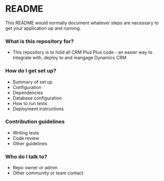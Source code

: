 # README #

This README would normally document whatever steps are necessary to get your application up and running.

### What is this repository for? ###

* This repository is to hold all CRM Plus Plus code - an easier way to integrate with, deploy to and mangage Dynamics CRM

### How do I get set up? ###

* Summary of set up
* Configuration
* Dependencies
* Database configuration
* How to run tests
* Deployment instructions

### Contribution guidelines ###

* Writing tests
* Code review
* Other guidelines

### Who do I talk to? ###

* Repo owner or admin
* Other community or team contact